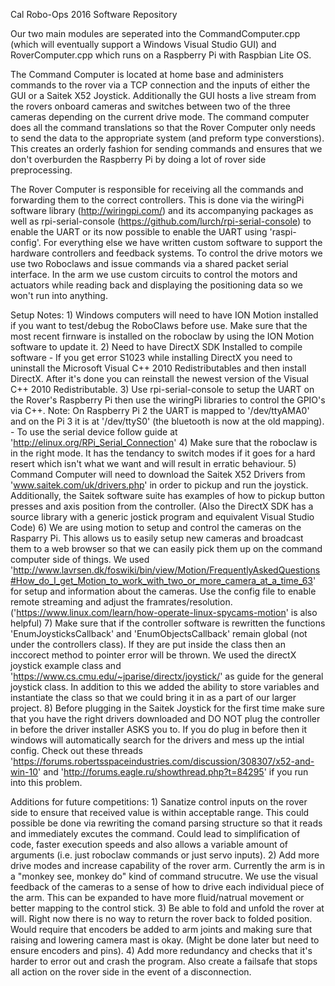 Cal Robo-Ops 2016 Software Repository

Our two main modules are seperated into the CommandComputer.cpp (which will eventually support a Windows Visual Studio GUI) and RoverComputer.cpp which runs on a Raspberry Pi with Raspbian Lite OS.

The Command Computer is located at home base and administers commands to the rover via a TCP connection and the inputs of either the GUI or a Saitek X52 Joystick. Additionally the GUI hosts a live stream from the rovers onboard cameras and switches between two of the three cameras depending on the current drive mode. The command computer does all the command translations so that the Rover Computer only needs to send the data to the appropriate system (and preform type converstions). This creates an orderly fashion for sending commands and ensures that we don't overburden the Raspberry Pi by doing a lot of rover side preprocessing.

The Rover Computer is responsible for receiving all the commands and forwarding them to the correct controllers. This is done via the wiringPi software library (http://wiringpi.com/) and its accompanying packages as well as rpi-serial-console (https://github.com/lurch/rpi-serial-console) to enable the UART or its now possible to enable the UART using 'raspi-config'. For everything else we have written custom software to support the hardware controllers and feedback systems. To control the drive motors we use two Roboclaws and issue commands via a shared packet serial interface. In the arm we use custom circuits to control the motors and actuators while reading back and displaying the positioning data so we won't run into anything.

Setup Notes:
	1) Windows computers will need to have ION Motion installed if you want to test/debug the RoboClaws before use. Make sure that the most recent firnware is installed on the roboclaw by using the ION Motion software to update it.
	2) Need to have DirectX SDK Installed to compile software
		- If you get error S1023 while installing DirectX you need to uninstall the Microsoft Visual C++ 2010 Redistributables and then install DirectX. After it's done you can reinstall the newest version of the Visual C++ 2010 Redistributable.
	3) Use rpi-serial-console to setup the UART on the Rover's Raspberry Pi then use the wiringPi libraries to control the GPIO's via C++. Note: On Raspberry Pi 2 the UART is mapped to '/dev/ttyAMA0' and on the Pi 3 it is at '/dev/ttyS0' (the bluetooth is now at the old mapping).
		- To use the serial device follow guide at 'http://elinux.org/RPi_Serial_Connection'
	4) Make sure that the roboclaw is in the right mode. It has the tendancy to switch modes if it goes for a hard resert which isn't what we want and will result in erratic behaviour.
	5) Command Computer will need to download the Saitek X52 Drivers from 'www.saitek.com/uk/drivers.php' in order to pickup and run the joystick. Additionally, the Saitek software suite has examples of how to pickup button presses and axis position from the controller. (Also the DirectX SDK has a source library with a generic jostick program and equivalent Visual Studio Code)
	6) We are using motion to setup and control the cameras on the Rasparry Pi. This allows us to easily setup new cameras and broadcast them to a web browser so that we can easily pick them up on the command computer side of things. We used 'http://www.lavrsen.dk/foswiki/bin/view/Motion/FrequentlyAskedQuestions#How_do_I_get_Motion_to_work_with_two_or_more_camera_at_a_time_63' for setup and information about the cameras. Use the config file to enable remote streaming and adjust the framrates/resolution. ('https://www.linux.com/learn/how-operate-linux-spycams-motion' is also helpful)
	7) Make sure that if the controller software is rewritten the functions 'EnumJoysticksCallback' and 'EnumObjectsCallback' remain global (not under the controllers class). If they are put inside the class then an inccorect method to pointer error will be thrown. We used the directX joystick example class and 'https://www.cs.cmu.edu/~jparise/directx/joystick/' as guide for the general joystick class. In addition to this we added the ability to store variables and instantiate the class so that we could bring it in as a part of our larger project.
	8) Before plugging in the Saitek Joystick for the first time make sure that you have the right drivers downloaded and DO NOT plug the controller in before the driver installer ASKS you to. If you do plug in before then it windows will automatically search for the drivers and mess up the intial config. Check out these threads 'https://forums.robertsspaceindustries.com/discussion/308307/x52-and-win-10' and 'http://forums.eagle.ru/showthread.php?t=84295' if you run into this problem.

Additions for future competitions:
	1) Sanatize control inputs on the rover side to ensure that received value is within acceptable range. This could possible be done via rewriting the comand parsing structure so that it reads and immediately excutes the command. Could lead to simplification of code, faster execution speeds and also allows a variable amount of arguments (i.e. just roboclaw commands or just servo inputs).
	2) Add more drive modes and increase capability of the rover arm. Currently the arm is in a "monkey see, monkey do" kind of command strucutre. We use the visual feedback of the cameras to a sense of how to drive each individual piece of the arm. This can be expanded to have more fluid/natrual movement or better mapping to the control stick.
	3) Be able to fold and unfold the rover at will. Right now there is no way to return the rover back to folded position. Would require that encoders be added to arm joints and making sure that raising and lowering camera mast is okay. (Might be done later but need to ensure encoders and pins).
	4) Add more redundancy and checks that it's harder to error out and crash the program. Also create a failsafe that stops all action on the rover side in the event of a disconnection.
	